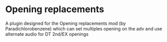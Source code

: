 # Opening replacements
A plugin designed for the Opening replacements mod (by Paradichlorobenzene) which can set multiples opening on the adv and use alternate audio for DT 2nd/EX openings